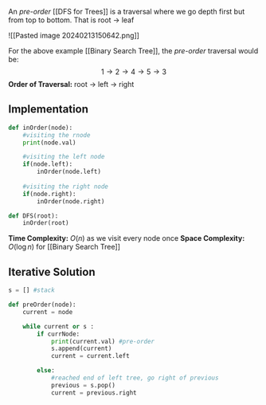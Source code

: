 An *pre-order* [[DFS for Trees]] is a traversal where we go depth first but from top to bottom. That is root $\rightarrow$ leaf 

![[Pasted image 20240213150642.png]]

For the above example [[Binary Search Tree]], the *pre-order* traversal would be:
$$1 \rightarrow 2 \rightarrow 4 \rightarrow 5 \rightarrow 3$$
**Order of Traversal:** root $\rightarrow$ left $\rightarrow$ right
## Implementation 

```python 
def inOrder(node):
	#visiting the rnode 
	print(node.val)

	#visiting the left node
	if(node.left):
		inOrder(node.left)
	
	#visiting the right node 
	if(node.right):
		inOrder(node.right)

def DFS(root):
	inOrder(root)

```

**Time Complexity:** $O(n)$ as we visit every node once 
**Space Complexity:** $O(\log n)$ for  [[Binary Search Tree]]

## Iterative Solution 
``` python 
s = [] #stack 

def preOrder(node):
	current = node 

	while current or s :
		if currNode:
			print(current.val) #pre-order 
			s.append(current)
			current = current.left 

		else: 
			#reached end of left tree, go right of previous
			previous = s.pop() 
			current = previous.right 
			
```
